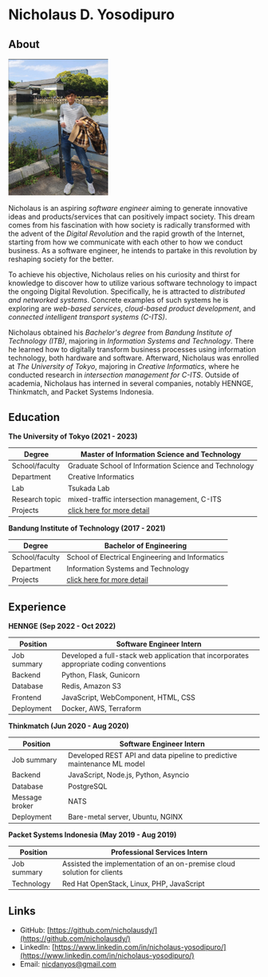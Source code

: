 # Nicholaus D. Yosodipuro
## About

<img src="./bio_image.png" width="200"> 

Nicholaus is an aspiring _software engineer_ aiming to generate innovative ideas and products/services that can positively impact society. This dream comes from his fascination with how society is radically transformed with the advent of the _Digital Revolution_ and the rapid growth of the Internet, starting from how we communicate with each other to how we conduct business. As a software engineer, he intends to partake in this revolution by reshaping society for the better. 


To achieve his objective, Nicholaus relies on his curiosity and thirst for knowledge to discover how to utilize various software technology to impact the ongoing Digital Revolution. Specifically, he is attracted to _distributed and networked systems_. Concrete examples of such systems he is exploring are _web-based services_, _cloud-based product development_, and _connected intelligent transport systems (C-ITS)_.   

Nicholaus obtained his _Bachelor's degree_ from _Bandung Institute of Technology (ITB)_, majoring in _Information Systems and Technology_. There he learned how to digitally transform business processes using information technology, both hardware and software. Afterward, Nicholaus was enrolled at _The University of Tokyo_, majoring in _Creative Informatics_, where he conducted research in _intersection management for C-ITS_. Outside of academia, Nicholaus has interned in several companies, notably HENNGE, Thinkmatch, and Packet Systems Indonesia.        

## Education
**The University of Tokyo (2021 - 2023)**
  
Degree          | Master of Information Science and Technology
-------------   | -------------
School/faculty  | Graduate School of Information Science and Technology
Department      | Creative Informatics
Lab             | Tsukada Lab
Research topic  | mixed-traffic intersection management, C-ITS
Projects        | [click here for more detail]()

**Bandung Institute of Technology (2017 - 2021)**

Degree          | Bachelor of Engineering
-------------   | -------------
School/faculty  | School of Electrical Engineering and Informatics
Department      | Information Systems and Technology
Projects        | [click here for more detail]()


## Experience
**HENNGE (Sep 2022 - Oct 2022)**

Position          | Software Engineer Intern
------------      | ------------
Job summary       | Developed a full-stack web application that incorporates appropriate coding conventions
Backend           | Python, Flask, Gunicorn
Database          | Redis, Amazon S3
Frontend          | JavaScript, WebComponent, HTML, CSS
Deployment        | Docker, AWS, Terraform

**Thinkmatch (Jun 2020 - Aug 2020)**

Position          | Software Engineer Intern
------------      | ------------
Job summary       | Developed REST API and data pipeline to predictive maintenance ML model
Backend           | JavaScript, Node.js, Python, Asyncio
Database          | PostgreSQL
Message broker    | NATS
Deployment        | Bare-metal server, Ubuntu, NGINX

**Packet Systems Indonesia (May 2019 - Aug 2019)**

Position          | Professional Services Intern
-------------     | -------------
Job summary       | Assisted the implementation of an on-premise cloud solution for clients
Technology        | Red Hat OpenStack, Linux, PHP, JavaScript

## Links
- GitHub: [https://github.com/nicholausdy/](https://github.com/nicholausdy/)
- LinkedIn: [https://www.linkedin.com/in/nicholaus-yosodipuro/](https://www.linkedin.com/in/nicholaus-yosodipuro/)
- Email: [nicdanyos@gmail.com](nicdanyos@gmail.com)



